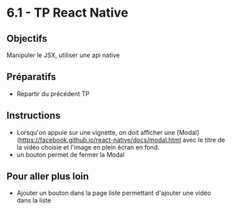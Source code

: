 # 6.1 - TP React Native

## Objectifs
Manipuler le JSX, utiliser une api native

## Préparatifs
- Repartir du précédent TP

## Instructions
- Lorsqu'on appuie sur une vignette, on doit afficher une [Modal](https://facebook.github.io/react-native/docs/modal.html avec le titre de la vidéo choisie et l'image en plein écran en fond.
- un bouton permet de fermer la Modal

## Pour aller plus loin
- Ajouter un bouton dans la page liste permettant d'ajouter une vidéo dans la liste
